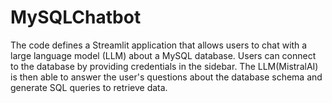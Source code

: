 # MySQLChatbot

The code defines a Streamlit application that allows users to chat with a large language model (LLM) about a MySQL database. Users can connect to the database by providing credentials in the sidebar. The LLM(MistralAI) is then able to answer the user's questions about the database schema and generate SQL queries to retrieve data.
